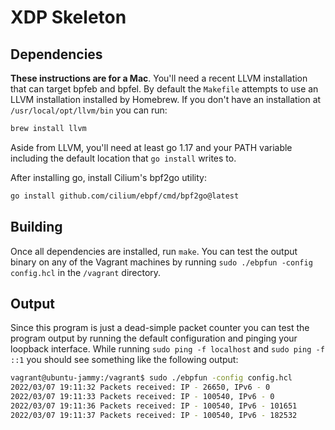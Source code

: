 # XDP Skeleton

## Dependencies

**These instructions are for a Mac**. You'll need a recent LLVM installation that can target bpfeb and bpfel. By default the `Makefile` attempts to use an LLVM installation installed by Homebrew. If you don't have an installation at `/usr/local/opt/llvm/bin` you can run:

```bash
brew install llvm
```

Aside from LLVM, you'll need at least go 1.17 and your PATH variable including the default location that `go install` writes to.

After installing go, install Cilium's bpf2go utility:

```bash
go install github.com/cilium/ebpf/cmd/bpf2go@latest
```

## Building

Once all dependencies are installed, run `make`. You can test the output binary on any of the Vagrant machines by running `sudo ./ebpfun -config config.hcl` in the `/vagrant` directory.

## Output

Since this program is just a dead-simple packet counter you can test the program output by running the default configuration and pinging your loopback interface. While running `sudo ping -f localhost` and `sudo ping -f ::1` you should see something like the following output:

```bash
vagrant@ubuntu-jammy:/vagrant$ sudo ./ebpfun -config config.hcl
2022/03/07 19:11:32 Packets received: IP - 26650, IPv6 - 0
2022/03/07 19:11:33 Packets received: IP - 100540, IPv6 - 0
2022/03/07 19:11:36 Packets received: IP - 100540, IPv6 - 101651
2022/03/07 19:11:37 Packets received: IP - 100540, IPv6 - 182532
```